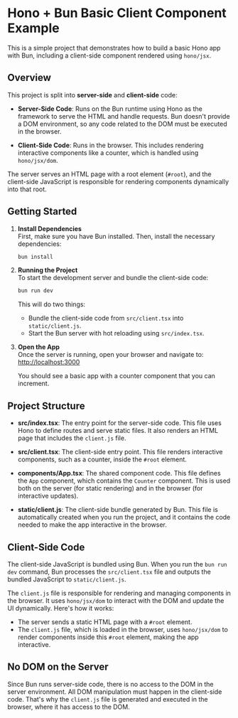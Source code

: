 # Hono + Bun Basic Client Component Example
This is a simple project that demonstrates how to build a basic Hono app with Bun, including a client-side component rendered using `hono/jsx`.

## Overview
This project is split into **server-side** and **client-side** code:

- **Server-Side Code**: Runs on the Bun runtime using Hono as the framework to serve the HTML and handle requests. Bun doesn't provide a DOM environment, so any code related to the DOM must be executed in the browser.

- **Client-Side Code**: Runs in the browser. This includes rendering interactive components like a counter, which is handled using `hono/jsx/dom`.

The server serves an HTML page with a root element (`#root`), and the client-side JavaScript is responsible for rendering components dynamically into that root.

## Getting Started
1. **Install Dependencies**  
   First, make sure you have Bun installed. Then, install the necessary dependencies:

    ```sh
    bun install
    ```

2. **Running the Project**  
   To start the development server and bundle the client-side code:

    ```sh
    bun run dev
    ```

   This will do two things:
    - Bundle the client-side code from `src/client.tsx` into `static/client.js`.
    - Start the Bun server with hot reloading using `src/index.tsx`.

3. **Open the App**  
   Once the server is running, open your browser and navigate to:  
   [http://localhost:3000](http://localhost:3000)

   You should see a basic app with a counter component that you can increment.

## Project Structure

- **src/index.tsx**: The entry point for the server-side code. This file uses Hono to define routes and serve static files. It also renders an HTML page that includes the `client.js` file.

- **src/client.tsx**: The client-side entry point. This file renders interactive components, such as a counter, inside the `#root` element.

- **components/App.tsx**: The shared component code. This file defines the `App` component, which contains the `Counter` component. This is used both on the server (for static rendering) and in the browser (for interactive updates).

- **static/client.js**: The client-side bundle generated by Bun. This file is automatically created when you run the project, and it contains the code needed to make the app interactive in the browser.

## Client-Side Code

The client-side JavaScript is bundled using Bun. When you run the `bun run dev` command, Bun processes the `src/client.tsx` file and outputs the bundled JavaScript to `static/client.js`.

The `client.js` file is responsible for rendering and managing components in the browser. It uses `hono/jsx/dom` to interact with the DOM and update the UI dynamically. Here's how it works:

- The server sends a static HTML page with a `#root` element.
- The `client.js` file, which is loaded in the browser, uses `hono/jsx/dom` to render components inside this `#root` element, making the app interactive.

## No DOM on the Server

Since Bun runs server-side code, there is no access to the DOM in the server environment. All DOM manipulation must happen in the client-side code. That's why the `client.js` file is generated and executed in the browser, where it has access to the DOM.
